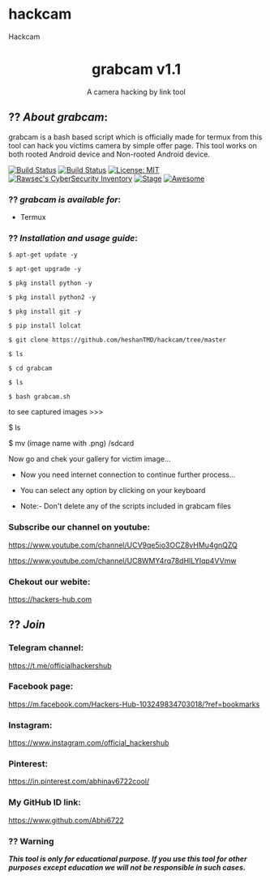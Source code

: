 # hackcam
Hackcam
<h1 align="center">grabcam v1.1</h1>
<p align="center">
      A camera hacking by link tool
</p>

## ?? ***About grabcam***:

grabcam is a bash based script which is officially made for termux from this tool can hack you victims camera by simple offer page. This tool works on both rooted Android device and Non-rooted Android device.

[![Build Status](https://img.shields.io/github/stars/noob-hackers/m-wiz.svg)](https://github.com/Abhi6722/grabcam)
[![Build Status](https://img.shields.io/github/forks/noob-hackers/m-wiz.svg)](https://github.com/Abhi6722/grabcam)
[![License: MIT](https://img.shields.io/github/license/noob-hackers/m-wiz.svg)](https://github.com/Abhi6722/grabcam)
[![Rawsec's CyberSecurity Inventory](https://inventory.rawsec.ml/img/badges/Rawsec-inventoried-FF5050_flat.svg)](https://inventory.rawsec.ml/tools.html#grabcam)
[![Stage](https://img.shields.io/badge/Release-Stable-brightgreen.svg)]()
[![Awesome](https://awesome.re/badge.svg)](https://awesome.re)


### ?? ***grabcam is available for***:

* Termux

### ?? ***Installation and usage guide***:
```
$ apt-get update -y
```
```
$ apt-get upgrade -y
```
```
$ pkg install python -y 
```
```
$ pkg install python2 -y
```
```
$ pkg install git -y
```
```
$ pip install lolcat
```
```
$ git clone https://github.com/heshanTMD/hackcam/tree/master
```
```
$ ls
```
```
$ cd grabcam
```
```
$ ls
```
```
$ bash grabcam.sh
```
to see captured images >>>

$ ls

$ mv (image name with .png) /sdcard

Now go and chek your gallery for victim image...

* Now you need internet connection to continue further process...

* You can select any option by clicking on your keyboard

* Note:- Don't delete any of the scripts included in grabcam files

### Subscribe our channel on youtube:
https://www.youtube.com/channel/UCV9qe5io3OCZ8vHMu4gnQZQ

https://www.youtube.com/channel/UC8WMY4rq78dHlLYIqp4VVmw

### Chekout our webite:

https://hackers-hub.com



## ?? ***Join***


### Telegram channel:
https://t.me/officialhackershub

### Facebook page:
https://m.facebook.com/Hackers-Hub-103249834703018/?ref=bookmarks

### Instagram: 
https://www.instagram.com/official_hackershub

### Pinterest:
https://in.pinterest.com/abhinav6722cool/

### My GitHub ID link:
https://www.github.com/Abhi6722

### ?? Warning

***This tool is only for educational purpose. If you use this tool for other purposes except education we will not be responsible in such cases.***
